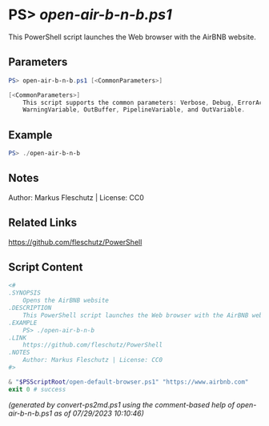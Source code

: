 PS> *open-air-b-n-b.ps1*
====================

This PowerShell script launches the Web browser with the AirBNB website.

Parameters
----------
```powershell
PS> open-air-b-n-b.ps1 [<CommonParameters>]

[<CommonParameters>]
    This script supports the common parameters: Verbose, Debug, ErrorAction, ErrorVariable, WarningAction, 
    WarningVariable, OutBuffer, PipelineVariable, and OutVariable.
```

Example
-------
```powershell
PS> ./open-air-b-n-b

```

Notes
-----
Author: Markus Fleschutz | License: CC0

Related Links
-------------
https://github.com/fleschutz/PowerShell

Script Content
--------------
```powershell
<#
.SYNOPSIS
	Opens the AirBNB website
.DESCRIPTION
	This PowerShell script launches the Web browser with the AirBNB website.
.EXAMPLE
	PS> ./open-air-b-n-b
.LINK
	https://github.com/fleschutz/PowerShell
.NOTES
	Author: Markus Fleschutz | License: CC0
#>

& "$PSScriptRoot/open-default-browser.ps1" "https://www.airbnb.com"
exit 0 # success
```

*(generated by convert-ps2md.ps1 using the comment-based help of open-air-b-n-b.ps1 as of 07/29/2023 10:10:46)*
